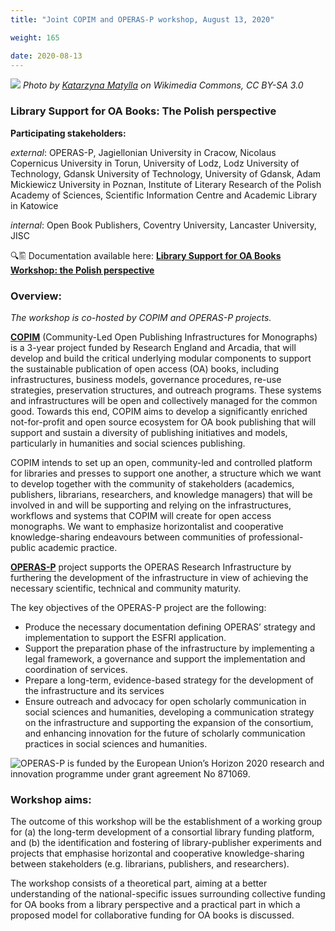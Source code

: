 ```yaml
---
title: "Joint COPIM and OPERAS-P workshop, August 13, 2020"

weight: 165

date: 2020-08-13
---
```


![](/images/warsaw-university-library-cropped.jpg)
*Photo by [Katarzyna Matylla](https://commons.wikimedia.org/wiki/File:BUW_001.jpg) on Wikimedia Commons, CC BY-SA 3.0*

### Library Support for OA Books: The Polish perspective

**Participating stakeholders:**

_external_: OPERAS-P, Jagiellonian University in Cracow, Nicolaus Copernicus University in Torun, University of Lodz, Lodz University of Technology, Gdansk University of Technology, University of Gdansk, Adam Mickiewicz University in Poznan, Institute of Literary Research of the Polish Academy of Sciences, Scientific Information Centre and Academic Library in Katowice

_internal_: Open Book Publishers, Coventry University, Lancaster University, JISC

🔍🖺 Documentation available here: **[Library Support for OA Books Workshop: the Polish perspective](https://doi.org/10.21428/785a6451.5af83711)**

### Overview:

*The workshop is co-hosted by COPIM and OPERAS-P projects.*

**[COPIM](https://www.copim.ac.uk/)** (Community-Led Open Publishing Infrastructures for Monographs) is a 3-year project funded by Research England and Arcadia, that will develop and build the critical underlying modular components to support the sustainable publication of open access (OA) books, including infrastructures, business models, governance procedures, re-use strategies, preservation structures, and outreach programs. These systems and infrastructures will be open and collectively managed for the common good. Towards this end, COPIM aims to develop a significantly enriched not-for-profit and open source ecosystem for OA book publishing that will support and sustain a diversity of publishing initiatives and models, particularly in humanities and social sciences publishing.

COPIM intends to set up an open, community-led and controlled platform for libraries and presses to support one another, a structure which we want to develop together with the community of stakeholders (academics, publishers, librarians, researchers, and knowledge managers) that will be involved in and will be supporting and relying on the infrastructures, workflows and systems that COPIM will create for open access monographs. We want to emphasize horizontalist and cooperative knowledge-sharing endeavours between communities of professional-public academic practice.

**[OPERAS-P](https://operas.hypotheses.org/operas-p)** project supports the OPERAS Research Infrastructure by furthering the development of the infrastructure in view of achieving the necessary scientific, technical and community maturity.

The key objectives of the OPERAS-P project are the following:

- Produce the necessary documentation defining OPERAS’ strategy and implementation to support the ESFRI application.
- Support the preparation phase of the infrastructure by implementing a legal framework, a governance and support the implementation and coordination of services.
- Prepare a long-term, evidence-based strategy for the development of the infrastructure and its services
- Ensure outreach and advocacy for open scholarly communication in social sciences and humanities, developing a communication strategy on the infrastructure and supporting the expansion of the consortium, and enhancing innovation for the future of scholarly communication practices in social sciences and humanities.

![OPERAS-P is funded by the European Union’s Horizon 2020 research and innovation programme under grant agreement No 871069.](/images/eu-funding-horizon2020-operas-p.jpg)


### Workshop aims:

The outcome of this workshop will be the establishment of a working group for (a) the long-term development of a consortial library funding platform, and (b) the identification and fostering of library-publisher experiments and projects that emphasise horizontal and cooperative knowledge-sharing between stakeholders (e.g. librarians, publishers, and researchers).

The workshop consists of a theoretical part, aiming at a better understanding of the national-specific issues surrounding collective funding for OA books from a library perspective and a practical part in which a proposed model for collaborative funding for OA books is discussed.
